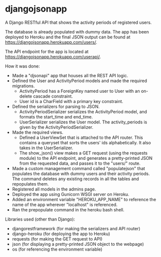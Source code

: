 # djangojsonapp
A Django RESTful API that shows the activity periods of registered users.

The database is already populated with dummy data. The app has been deployed to 
Heroku and the final JSON output can be found at https://djangojsonapp.herokuapp.com/users/.

The API endpoint for the app is located at https://djangojsonapp.herokuapp.com/userapi/.

How it was done:
- Made a "djsonapi" app that houses all the REST API logic.
- Defined the User and ActivityPeriod models and made the required migrations.
  - ActivityPeriod has a ForeignKey named user to User with an on-delete cascade constraint.
  - User id is a CharField with a primary key constraint.
- Defined the serializers for parsing to JSON.
  - ActivityPeriodSerializer serializes the ActivityPeriod model, and formats the start_time and end_time.
  - UserSerializer serializes the User model. The activity_periods is given by the ActivityPeriodSerializer.
- Made the required views.
  - Defined a UserViewSet that is attached to the API router. This contains a queryset that sorts the users'
  ids alphabetically. It also takes in the UserSerializer.
  - The show_json() view makes a GET request (using the requests module) to the API endpoint, and generates
  a pretty-printed JSON from the requested data, and passes it to the "users/" route.
- Made a custom management command called "populatejson" that populates the database with dummy users and their
activity periods. The command deletes any existing records in all the tables and repopulates them.
- Registered all models in the admins page.
- Deployed the app using Gunicorn WSGI server on Heroku.
- Added an environment variable "HEROKU_APP_NAME" to reference the name of the app wherever "localhost" is referenced.
- Ran the prepopulate command in the heroku bash shell.

Libraries used (other than Django):
- djangorestframework (for making the serializers and API router)
- django-heroku (for deploying the app to Heroku)
- requests (for making the GET request to API)
- json (for displaying a pretty-printed JSON object to the webpage)
- os (for referencing the environment variable)

